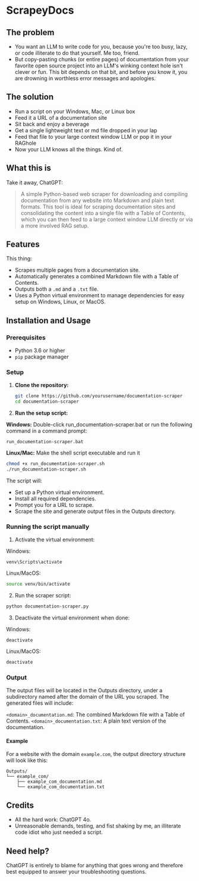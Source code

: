 # ScrapeyDocs

## The problem

- You want an LLM to write code for you, because you're too busy, lazy, or code illiterate to do that yourself. Me too, friend.
- But copy-pasting chunks (or entire pages) of documentation from your favorite open source project into an LLM's winking context hole isn't clever or fun. This bit depends on that bit, and before you know it, you are drowning in worthless error messages and apologies.

## The solution

- Run a script on your Windows, Mac, or Linux box
- Feed it a URL of a documentation site
- Sit back and enjoy a beverage
- Get a single lightweight text or md file dropped in your lap
- Feed that file to your large context window LLM or pop it in your RAGhole
- Now your LLM knows all the things. Kind of.

## What this is

Take it away, ChatGPT:

> A simple Python-based web scraper for downloading and compiling documentation from any website into Markdown and plain text formats. This tool is ideal for scraping documentation sites and consolidating the content into a single file with a Table of Contents, which you can then feed to a large context window LLM directly or via a more involved RAG setup.

## Features

This thing:

- Scrapes multiple pages from a documentation site.
- Automatically generates a combined Markdown file with a Table of Contents.
- Outputs both a `.md` and a `.txt` file.
- Uses a Python virtual environment to manage dependencies for easy setup on Windows, Linux, or MacOS.

## Installation and Usage

### Prerequisites

- Python 3.6 or higher
- `pip` package manager

### Setup

1. **Clone the repository:**

   ```bash
   git clone https://github.com/yourusername/documentation-scraper
   cd documentation-scraper

2. **Run the setup script:**

**Windows:** Double-click run_documentation-scraper.bat or run the following command in a command prompt:

```batch
run_documentation-scraper.bat
```

**Linux/Mac:** Make the shell script executable and run it

```bash
chmod +x run_documentation-scraper.sh
./run_documentation-scraper.sh
```

The script will:

- Set up a Python virtual environment.
- Install all required dependencies.
- Prompt you for a URL to scrape.
- Scrape the site and generate output files in the Outputs directory.

### Running the script manually

1. Activate the virtual environment:

Windows:

```batch
venv\Scripts\activate
```

Linux/MacOS:

```bash
source venv/bin/activate
```

2. Run the scraper script:

```bash
python documentation-scraper.py
```

3. Deactivate the virtual environment when done:

Windows:

```batch
deactivate
```

Linux/MacOS:

```bash
deactivate
```

### Output

The output files will be located in the Outputs directory, under a subdirectory named after the domain of the URL you scraped. The generated files will include:

`<domain>_documentation.md`: The combined Markdown file with a Table of Contents.
`<domain>_documentation.txt`: A plain text version of the documentation.

#### Example

For a website with the domain `example.com`, the output directory structure will look like this:

```
Outputs/
└── example_com/
    ├── example_com_documentation.md
    └── example_com_documentation.txt
```

## Credits

- All the hard work: ChatGPT 4o.
- Unreasonable demands, testing, and fist shaking by me, an illiterate code idiot who just needed a script.

## Need help?

ChatGPT is entirely to blame for anything that goes wrong and therefore best equipped to answer your troubleshooting questions.

